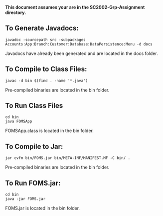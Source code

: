 <b> This document assumes your are in the SC2002-Grp-Assignment directory. </b>

## To Generate Javadocs:
```
javadoc -sourcepath src -subpackages Accounts:App:Branch:Customer:Database:DataPersistence:Menu -d docs
```
Javadocs have already been generated and are located in the docs folder.

## To Compile to Class Files:
```
javac -d bin $(find . -name '*.java')
```
Pre-compiled binaries are located in the bin folder.

## To Run Class Files
```
cd bin
java FOMSApp
```
FOMSApp.class is located in the bin folder.

## To Compile to Jar:
```
jar cvfm bin/FOMS.jar bin/META-INF/MANIFEST.MF -C bin/ .
```
Pre-compiled binaries are located in the bin folder.

## To Run FOMS.jar:
```
cd bin
java -jar FOMS.jar
```
FOMS.jar is located in the bin folder.
